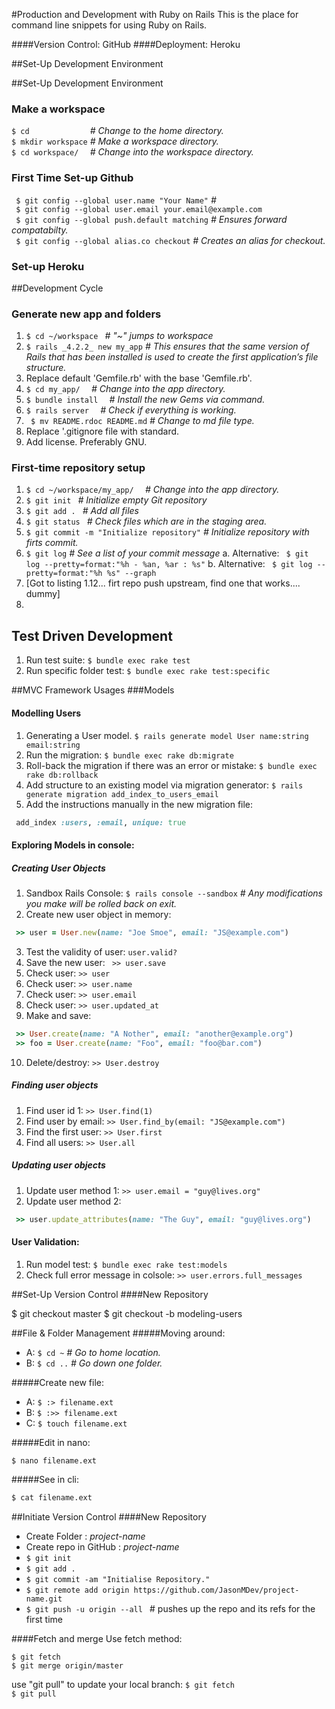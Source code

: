 #Production and Development with Ruby on Rails
This is the place for command line snippets for using Ruby on Rails.

####Version Control: GitHub
####Deployment: Heroku

##Set-Up Development Environment

##Set-Up Development Environment
### Make a workspace
` $ cd              ` *# Change to the home directory.* <br>
` $ mkdir workspace ` *# Make a workspace directory.* <br>
` $ cd workspace/   ` *# Change into the workspace directory.*
 
### First Time Set-up Github
` $ git config --global user.name "Your Name"` *#* <br>
` $ git config --global user.email your.email@example.com`  <br>
` $ git config --global push.default matching` *# Ensures forward compatabilty.*  <br>
` $ git config --global alias.co checkout` *# Creates an alias for checkout.*

### Set-up Heroku

##Development Cycle
### Generate new app and folders
1. ` $ cd ~/workspace  ` *# "~" jumps to workspace*
2. ` $ rails _4.2.2_ new my_app ` *# This ensures that the same version of Rails that has been installed is used to create the first application’s file structure.*
3. Replace default 'Gemfile.rb' with the base 'Gemfile.rb'.
4. ` $ cd my_app/   ` *# Change into the app directory.*
5. ` $ bundle install   ` *# Install the new Gems via command.*
6. ` $ rails server   ` *# Check if everything is working.*
7. ` $ mv README.rdoc README.md` *# Change to md file type.*
8. Replace '.gitignore file with standard.
9. Add license. Preferably GNU.

### First-time repository setup
1. ` $ cd ~/workspace/my_app/   ` *# Change into the app directory.*
2. ` $ git init  ` *# Initialize empty Git repository*
2. ` $ git add .  ` *# Add all files*
3. ` $ git status  ` *# Check files which are in the staging area.*
4. ` $ git commit -m "Initialize repository" ` *# Initialize repository with firts commit.*
5. ` $ git log ` *# See a list of your commit message*
 a. Alternative: ` $ git log --pretty=format:"%h - %an, %ar : %s"`
 b. Alternative: ` $ git log --pretty=format:"%h %s" --graph` 
6. [Got to listing 1.12... firt repo push upstream, find one that works.... dummy]
7. 

## Test Driven Development
1. Run test suite: `$ bundle exec rake test`
2. Run specific folder test: `$ bundle exec rake test:specific`



##MVC Framework Usages
###Models
#### Modelling Users
1. Generating a User model. `$ rails generate model User name:string email:string`
2. Run the migration: `$ bundle exec rake db:migrate`
3. Roll-back the migration if there was an error or mistake: `$ bundle exec rake db:rollback`
4. Add structure to an existing model via migration generator: `$ rails generate migration add_index_to_users_email`
5. Add the instructions manually in the new migration file: 
````ruby 
 add_index :users, :email, unique: true
 ````

#### Exploring Models in console:
##### Creating User Objects
1. Sandbox Rails Console: `$ rails console --sandbox` *# Any modifications you make will be rolled back on exit.*
2. Create new user object in memory: 
````ruby 
 >> user = User.new(name: "Joe Smoe", email: "JS@example.com")
````
3. Test the validity of user: `user.valid?`
4. Save the new user: ` >> user.save`
5. Check user: `>> user`
6. Check user: `>> user.name`
7. Check user: `>> user.email`
8. Check user: `>> user.updated_at`
9. Make and save:
````ruby
 >> User.create(name: "A Nother", email: "another@example.org")
 >> foo = User.create(name: "Foo", email: "foo@bar.com")
````
10. Delete/destroy: `>> User.destroy`
 
##### Finding user objects
1. Find user id 1: `>> User.find(1)`
2. Find user by email: `>> User.find_by(email: "JS@example.com")`
3. Find the first user: `>> User.first`
4. Find all users: `>> User.all`

##### Updating user objects
1. Update user method 1: `>> user.email = "guy@lives.org"`
2. Update user method 2: 
````ruby
 >> user.update_attributes(name: "The Guy", email: "guy@lives.org")
````

#### User Validation:
1. Run model test: `$ bundle exec rake test:models`
2. Check full error message in colsole: `>> user.errors.full_messages`





##Set-Up Version Control
####New Repository 

$ git checkout master
$ git checkout -b modeling-users

##File & Folder Management
#####Moving around:
- A: ```$ cd ~``` *# Go to home location.*
- B: ```$ cd ..``` *# Go down one folder.*


#####Create new file:
- A: ```$ :> filename.ext```
- B: ```$ :>> filename.ext```
- C: ```` $ touch filename.ext ````

#####Edit in nano:
 ```sh 
 $ nano filename.ext
 ```

#####See in cli:
```zsh 
$ cat filename.ext 
```
##Initiate Version Control
####New Repository 
- Create Folder : *project-name*
- Create repo in GitHub : *project-name*
- ```$ git init ```
- ```$ git add . ```
- ```$ git commit -am "Initialise Repository." ```
- ```$ git remote add origin https://github.com/JasonMDev/project-name.git ```
- ```$ git push -u origin --all ``` # pushes up the repo and its refs for the first time

####Fetch and merge
Use fetch method:

```$ git fetch ```
<br>
```$ git merge origin/master```

use "git pull" to update your local branch:
```$ git fetch ```
<br>
```$ git pull ```


